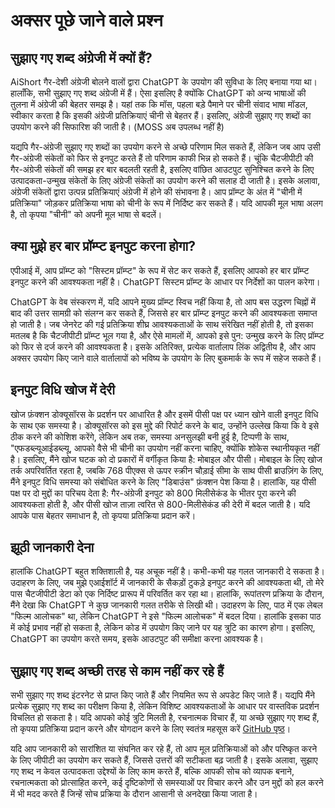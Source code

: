 # अक्सर पूछे जाने वाले प्रश्न

## सुझाए गए शब्द अंग्रेजी में क्यों हैं?

AiShort गैर-देशी अंग्रेजी बोलने वालों द्वारा ChatGPT के उपयोग की सुविधा के लिए बनाया गया था। हालाँकि, सभी सुझाए गए शब्द अंग्रेजी में हैं। ऐसा इसलिए है क्योंकि ChatGPT को अन्य भाषाओं की तुलना में अंग्रेजी की बेहतर समझ है। यहां तक कि मॉस, पहला बड़े पैमाने पर चीनी संवाद भाषा मॉडल, स्वीकार करता है कि इसकी अंग्रेजी प्रतिक्रियाएं चीनी से बेहतर हैं। इसलिए, अंग्रेजी सुझाए गए शब्दों का उपयोग करने की सिफारिश की जाती है। (MOSS अब उपलब्ध नहीं है)

यद्यपि गैर-अंग्रेजी सुझाए गए शब्दों का उपयोग करने से अच्छे परिणाम मिल सकते हैं, लेकिन जब आप उसी गैर-अंग्रेजी संकेतों को फिर से इनपुट करते हैं तो परिणाम काफी भिन्न हो सकते हैं। चूंकि चैटजीपीटी की गैर-अंग्रेजी संकेतों की समझ हर बार बदलती रहती है, इसलिए वांछित आउटपुट सुनिश्चित करने के लिए उत्पादकता-उन्मुख संकेतों के लिए अंग्रेजी संकेतों का उपयोग करने की सलाह दी जाती है। इसके अलावा, अंग्रेजी संकेतों द्वारा उत्पन्न प्रतिक्रियाएं अंग्रेजी में होने की संभावना है। आप प्रॉम्प्ट के अंत में "चीनी में प्रतिक्रिया" जोड़कर प्रतिक्रिया भाषा को चीनी के रूप में निर्दिष्ट कर सकते हैं। यदि आपकी मूल भाषा अलग है, तो कृपया "चीनी" को अपनी मूल भाषा से बदलें।

## क्या मुझे हर बार प्रॉम्प्ट इनपुट करना होगा?

एपीआई में, आप प्रॉम्प्ट को "सिस्टम प्रॉम्प्ट" के रूप में सेट कर सकते हैं, इसलिए आपको हर बार प्रॉम्प्ट इनपुट करने की आवश्यकता नहीं है। ChatGPT सिस्टम प्रॉम्प्ट के आधार पर निर्देशों का पालन करेगा।

ChatGPT के वेब संस्करण में, यदि आपने मुख्य प्रॉम्प्ट स्विच नहीं किया है, तो आप बस उद्धरण चिह्नों में बाद की उत्तर सामग्री को संलग्न कर सकते हैं, जिससे हर बार प्रॉम्प्ट इनपुट करने की आवश्यकता समाप्त हो जाती है। जब जेनरेट की गई प्रतिक्रिया शीघ्र आवश्यकताओं के साथ संरेखित नहीं होती है, तो इसका मतलब है कि चैटजीपीटी प्रॉम्प्ट भूल गया है, और ऐसे मामलों में, आपको इसे पुन: उन्मुख करने के लिए प्रॉम्प्ट को फिर से दर्ज करने की आवश्यकता है। इसके अतिरिक्त, प्रत्येक वार्तालाप लिंक अद्वितीय है, और आप अक्सर उपयोग किए जाने वाले वार्तालापों को भविष्य के उपयोग के लिए बुकमार्क के रूप में सहेज सकते हैं।

## इनपुट विधि खोज में देरी

खोज फ़ंक्शन डोक्यूसॉरस के प्रदर्शन पर आधारित है और इसमें पीसी पक्ष पर ध्यान खोने वाली इनपुट विधि के साथ एक समस्या है। डोक्यूसॉरस को इस मुद्दे की रिपोर्ट करने के बाद, उन्होंने उल्लेख किया कि वे इसे ठीक करने की कोशिश करेंगे, लेकिन अब तक, समस्या अनसुलझी बनी हुई है, टिप्पणी के साथ, "एफडब्ल्यूआईडब्ल्यू, आपको वैसे भी चीनी का उपयोग नहीं करना चाहिए, क्योंकि शोकेस स्थानीयकृत नहीं है। इसलिए, मैंने खोज घटक को दो प्रकारों में वर्गीकृत किया है: मोबाइल और पीसी। मोबाइल के लिए खोज तर्क अपरिवर्तित रहता है, जबकि 768 पीएक्स से ऊपर स्क्रीन चौड़ाई सीमा के साथ पीसी ब्राउज़िंग के लिए, मैंने इनपुट विधि समस्या को संबोधित करने के लिए "डिबाउंस" फ़ंक्शन पेश किया है। हालांकि, यह पीसी पक्ष पर दो मुद्दों का परिचय देता है: गैर-अंग्रेजी इनपुट को 800 मिलीसेकंड के भीतर पूरा करने की आवश्यकता होती है, और पीसी खोज ताज़ा त्वरित से 800-मिलीसेकंड की देरी में बदल जाती है। यदि आपके पास बेहतर समाधान है, तो कृपया प्रतिक्रिया प्रदान करें।

## झूठी जानकारी देना

हालांकि ChatGPT बहुत शक्तिशाली है, यह अचूक नहीं है। कभी-कभी यह गलत जानकारी दे सकता है। उदाहरण के लिए, जब मुझे एआईशॉर्ट में जानकारी के सैकड़ों टुकड़े इनपुट करने की आवश्यकता थी, तो मेरे पास चैटजीपीटी डेटा को एक निर्दिष्ट प्रारूप में परिवर्तित कर रहा था। हालांकि, रूपांतरण प्रक्रिया के दौरान, मैंने देखा कि ChatGPT ने कुछ जानकारी गलत तरीके से लिखी थी। उदाहरण के लिए, पाठ में एक लेबल "फिल्म आलोचक" था, लेकिन ChatGPT ने इसे "फिल्म आलोचक" में बदल दिया। हालांकि इसका पाठ में कोई प्रभाव नहीं हो सकता है, लेकिन कोड में उपयोग किए जाने पर यह त्रुटि का कारण होगा। इसलिए, ChatGPT का उपयोग करते समय, इसके आउटपुट की समीक्षा करना आवश्यक है।

## सुझाए गए शब्द अच्छी तरह से काम नहीं कर रहे हैं

सभी सुझाए गए शब्द इंटरनेट से प्राप्त किए जाते हैं और नियमित रूप से अपडेट किए जाते हैं। यद्यपि मैंने प्रत्येक सुझाए गए शब्द का परीक्षण किया है, लेकिन विशिष्ट आवश्यकताओं के आधार पर वास्तविक प्रदर्शन विचलित हो सकता है। यदि आपको कोई त्रुटि मिलती है, रचनात्मक विचार हैं, या अच्छे सुझाए गए शब्द हैं, तो कृपया प्रतिक्रिया प्रदान करने और योगदान करने के लिए स्वतंत्र महसूस करें [GitHub पृष्ठ](https://github.com/allentofight/ChatGPT-Shortcut/discussions/11)।

यदि आप जानकारी को सारांशित या संघनित कर रहे हैं, तो आप मूल प्रतिक्रियाओं को और परिष्कृत करने के लिए जीपीटी का उपयोग कर सकते हैं, जिससे उत्तरों की सटीकता बढ़ जाती है। इसके अलावा, सुझाए गए शब्द न केवल उत्पादकता उद्देश्यों के लिए काम करते हैं, बल्कि आपकी सोच को व्यापक बनाने, रचनात्मकता को प्रोत्साहित करने, कई दृष्टिकोणों से समस्याओं पर विचार करने और उन मुद्दों को हल करने में भी मदद करते हैं जिन्हें सोच प्रक्रिया के दौरान आसानी से अनदेखा किया जाता है।

